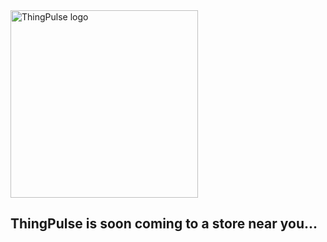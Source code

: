 <!--![ThingPulse logo](https://thingpulse.com/assets/ThingPulse.svg)-->
<img alt="ThingPulse logo" src="https://thingpulse.com/assets/ThingPulse.svg" style="border: none;" width="300">

## ThingPulse is soon coming to a store near you...
